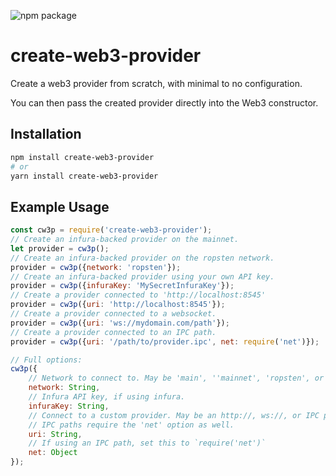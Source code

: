 ![npm package](https://badge.fury.io/js/create-web3-provider.svg)

# create-web3-provider
Create a web3 provider from scratch, with minimal to no configuration.

You can then pass the created provider directly into the Web3 constructor.

## Installation
```bash
npm install create-web3-provider
# or
yarn install create-web3-provider
```

## Example Usage
```js
const cw3p = require('create-web3-provider');
// Create an infura-backed provider on the mainnet.
let provider = cw3p();
// Create an infura-backed provider on the ropsten network.
provider = cw3p({network: 'ropsten'});
// Create an infura-backed provider using your own API key.
provider = cw3p({infuraKey: 'MySecretInfuraKey'});
// Create a provider connected to 'http://localhost:8545'
provider = cw3p({uri: 'http://localhost:8545'});
// Create a provider connected to a websocket.
provider = cw3p({uri: 'ws://mydomain.com/path'});
// Create a provider connected to an IPC path.
provider = cw3p({uri: '/path/to/provider.ipc', net: require('net')});

// Full options:
cw3p({
	// Network to connect to. May be 'main', ''mainnet', 'ropsten', or 'rinkeby'.
	network: String,
	// Infura API key, if using infura.
	infuraKey: String,
	// Connect to a custom provider. May be an http://, ws://, or IPC path.
	// IPC paths require the 'net' option as well.
	uri: String,
	// If using an IPC path, set this to `require('net')`
	net: Object
});
```
